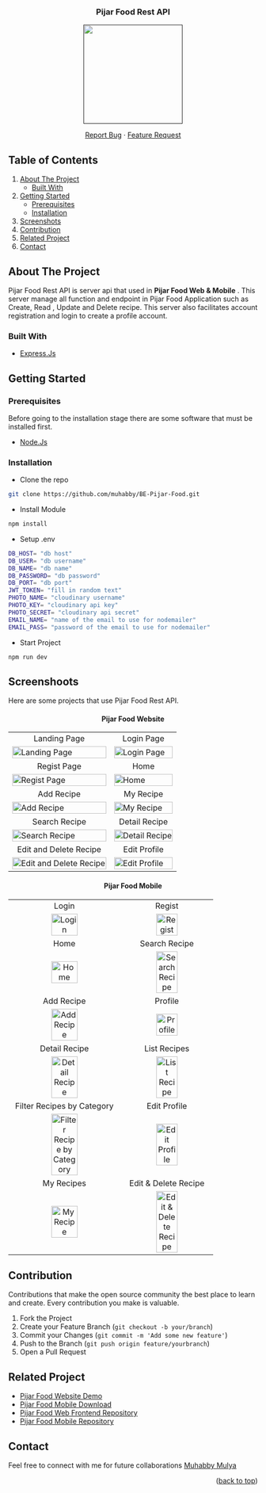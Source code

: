 <div id="top"></div>

<div align="center">
  <h3 align="center">Pijar Food Rest API</h3>
  
  <a href="">
    <image align="center" width="200" src='https://res.cloudinary.com/dpasid4jl/image/upload/v1717380554/pijar-food-assets/pijar-food-logo/Pijar_Food_Logo_pwadca.png' />
  </a>

  <p></p>
  
  <p align="center">
    <a href="https://github.com/muhabby/BE-Pijar-Food/issues">Report Bug</a>
    ·
    <a href="https://github.com/muhabby/BE-Pijar-Food/issues">Feature Request</a>
  </p>
</div>

## Table of Contents

<div>
  <ol>
    <li>
      <a href="#about-the-project">About The Project</a>
      <ul>
        <li><a href="#built-with">Built With</a></li>
      </ul>
    </li>
    <li>
      <a href="#getting-started">Getting Started</a>
      <ul>
        <li><a href="#prerequisites">Prerequisites</a></li>
        <li><a href="#installation">Installation</a></li>
      </ul>
    </li>
    <li><a href="#screenshoots">Screenshots</a></li>
    <li><a href="#contribution">Contribution</a></li>
    <li><a href="#related-project">Related Project</a></li>
    <li><a href="#contact">Contact</a></li>
  </ol>
</div>

## About The Project

Pijar Food Rest API is server api that used in **Pijar Food Web & Mobile** . This server manage all function and endpoint in Pijar Food Application such as Create, Read , Update and Delete recipe. This server also facilitates account registration and login to create a profile account.

### Built With

- [Express.Js](https://expressjs.com/)

## Getting Started

### Prerequisites

Before going to the installation stage there are some software that must be installed first.

- [Node.Js](https://nodejs.org/en/download/)

### Installation

- Clone the repo
```sh
git clone https://github.com/muhabby/BE-Pijar-Food.git
```

- Install Module
```sh
npm install
```

- Setup .env
```sh
DB_HOST= "db host"
DB_USER= "db username"
DB_NAME= "db name"
DB_PASSWORD= "db password"
DB_PORT= "db port"
JWT_TOKEN= "fill in random text"
PHOTO_NAME= "cloudinary username"
PHOTO_KEY= "cloudinary api key"
PHOTO_SECRET= "cloudinary api secret"
EMAIL_NAME= "name of the email to use for nodemailer"
EMAIL_PASS= "password of the email to use for nodemailer"
```

- Start Project
```sh
npm run dev
```

## Screenshoots

Here are some projects that use Pijar Food Rest API.

<h4 align="center">Pijar Food Website</h4>
<p align="center" display=flex>
    <table>
        <tr>
            <td align="center">Landing Page</td>
            <td align="center">Login Page</td>
        </tr>
        <tr>
            <td><image src="https://res.cloudinary.com/dpasid4jl/image/upload/v1717984073/pijar-food-logo/Landing_Page_pn6k17.png" alt="Landing Page" width=100%></td>
            <td><image src="https://res.cloudinary.com/dpasid4jl/image/upload/v1717984070/pijar-food-logo/Login_ufze1n.png" alt="Login Page" width=100%/></td>
        </tr>
        <tr>
            <td align="center">Regist Page</td>
            <td align="center">Home</td>
        </tr>
        <tr>
            <td><image src="https://res.cloudinary.com/dpasid4jl/image/upload/v1717984072/pijar-food-logo/Regist_h5lrog.png" alt="Regist Page" width=100%></td>
            <td><image src="https://res.cloudinary.com/dpasid4jl/image/upload/v1717984071/pijar-food-logo/home_ot3vmw.png" alt="Home" width=100%/></td>
        </tr>
        <tr>
            <td align="center">Add Recipe</td>
            <td align="center">My Recipe</td>
        </tr>
        <tr>
            <td><image src="https://res.cloudinary.com/dpasid4jl/image/upload/v1717984069/pijar-food-logo/Add_Recipe_selzpi.png" alt="Add Recipe" width=100%></td>
            <td><image src="https://res.cloudinary.com/dpasid4jl/image/upload/v1717984073/pijar-food-logo/My_Recipe_fvzfsl.png" alt="My Recipe" width=100%/></td>
        </tr>
        <tr>
            <td align="center">Search Recipe</td>
            <td align="center">Detail Recipe</td>
        </tr>
        <tr>
            <td><image src="https://res.cloudinary.com/dpasid4jl/image/upload/v1717984072/pijar-food-logo/Search_re6gfx.png" alt="Search Recipe" width=100%></td>
            <td><image src="https://res.cloudinary.com/dpasid4jl/image/upload/v1717984073/pijar-food-logo/Detail_Recipe_s13trr.png" alt="Detail Recipe" width=100%/></td>
        </tr>
        <tr>
            <td align="center">Edit and Delete Recipe</td>
            <td align="center">Edit Profile</td>
        </tr>
        <tr>
            <td><image src="https://res.cloudinary.com/dpasid4jl/image/upload/v1717984204/pijar-food-logo/Edit_and_Delete_jexe7m.png" alt="Edit and Delete Recipe" width=100%></td>
            <td><image src="https://res.cloudinary.com/dpasid4jl/image/upload/v1717984071/pijar-food-logo/Update_Profile_jw8rkh.png" alt="Edit Profile" width=100%/></td>
        </tr>
    </table>  
</p>

<h4 align="center">Pijar Food Mobile</h4>
<p align="center" display=flex>
    <table>
        <tr align="center">
            <td>Login</td>
            <td>Regist</td>
        </tr>
        <tr align="center">
            <td><image src="https://res.cloudinary.com/dpasid4jl/image/upload/v1718246832/pijar-food-assets/ss-pijar-food-mobile/Login_a1jtof.jpg" alt="Login" width=50%></td>
            <td><image src="https://res.cloudinary.com/dpasid4jl/image/upload/v1718246835/pijar-food-assets/ss-pijar-food-mobile/Regist_bahd05.jpg" alt="Regist" width=50%/></td>
        </tr>
        <tr align="center">
            <td>Home</td>
            <td>Search Recipe</td>
        </tr>
        <tr align="center">
            <td><image src="https://res.cloudinary.com/dpasid4jl/image/upload/v1718246832/pijar-food-assets/ss-pijar-food-mobile/Home_uetjuc.jpg" alt="Home" width=50%></td>
            <td><image src="https://res.cloudinary.com/dpasid4jl/image/upload/v1718246832/pijar-food-assets/ss-pijar-food-mobile/Search_bh21yc.jpg" alt="Search Recipe" width=50%/></td>
        </tr>
        <tr align="center">
            <td>Add Recipe</td>
            <td>Profile</td>
        </tr>
        <tr align="center">
            <td><image src="https://res.cloudinary.com/dpasid4jl/image/upload/v1718246827/pijar-food-assets/ss-pijar-food-mobile/Add_Recipe_b1safs.jpg" alt="Add Recipe" width=50%></td>
            <td><image src="https://res.cloudinary.com/dpasid4jl/image/upload/v1718246833/pijar-food-assets/ss-pijar-food-mobile/Profile_jnqm3y.jpg" alt="Profile" width=50%/></td>
        </tr>
        <tr align="center">
            <td>Detail Recipe</td>
            <td>List Recipes</td>
        </tr>
        <tr align="center">
            <td><image src="https://res.cloudinary.com/dpasid4jl/image/upload/v1718246831/pijar-food-assets/ss-pijar-food-mobile/Detail_Recipe_gxt7by.jpg" alt="Detail Recipe" width=50%></td>
            <td><image src="https://res.cloudinary.com/dpasid4jl/image/upload/v1718246831/pijar-food-assets/ss-pijar-food-mobile/List_Recipes_bvjtqr.jpg" alt="List Recipe" width=50%/></td>
        </tr>
        <tr align="center">
            <td>Filter Recipes by Category</td>
            <td>Edit Profile</td>
        </tr>
        <tr align="center"> 
            <td><image src="https://res.cloudinary.com/dpasid4jl/image/upload/v1718246828/pijar-food-assets/ss-pijar-food-mobile/Filter_Recipes_k5ibzu.jpg" alt="Filter Recipe by Category" width=50%></td>
            <td><image src="https://res.cloudinary.com/dpasid4jl/image/upload/v1718246831/pijar-food-assets/ss-pijar-food-mobile/Edit_Profile_nim0bq.jpg" alt="Edit Profile" width=50%/></td>
        </tr>
        <tr align="center">
            <td>My Recipes</td>
            <td>Edit & Delete Recipe</td>
        </tr>
        <tr align="center">
            <td><image src="https://res.cloudinary.com/dpasid4jl/image/upload/v1718247466/pijar-food-assets/ss-pijar-food-mobile/My_Recipes_o182w0.jpg" alt="My Recipe" width=50%></td>
            <td><image src="https://res.cloudinary.com/dpasid4jl/image/upload/v1718246831/pijar-food-assets/ss-pijar-food-mobile/Edit_Delete_Recipe_ai70z8.jpg" alt="Edit & Delete Recipe" width=50%/></td>
        </tr>
    </table>  
</p>

## Contribution

Contributions that make the open source community the best place to learn and create. Every contribution you make is valuable.

1. Fork the Project
2. Create your Feature Branch (`git checkout -b your/branch`)
3. Commit your Changes (`git commit -m 'Add some new feature'`)
4. Push to the Branch (`git push origin feature/yourbranch`)
5. Open a Pull Request

## Related Project

- [Pijar Food Website Demo](https://pijar-food.vercel.app)
- [Pijar Food Mobile Download](https://drive.google.com/file/d/1K99DPe7h_4NGWsueDqpKEDLqm2gAZC0B/view?usp=sharing)
- [Pijar Food Web Frontend Repository](https://github.com/muhabby/Pijar-Food)
- [Pijar Food Mobile Repository](https://github.com/muhabby/Pijar-Food-Mobile)

## Contact

Feel free to connect with me for future collaborations [Muhabby Mulya](https://github.com/muhabby)

<p align="right">(<a href="#top">back to top</a>)</p>